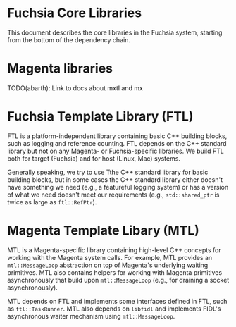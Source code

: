 Fuchsia Core Libraries
======================

This document describes the core libraries in the Fuchsia system, starting from
the bottom of the dependency chain.

# Magenta libraries

TODO(abarth): Link to docs about mxtl and mx

# Fuchsia Template Library (FTL)

FTL is a platform-independent library containing basic C++ building blocks, such
as logging and reference counting. FTL depends on the C++ standard library but
not on any Magenta- or Fuchsia-specific libraries. We build FTL both for target
(Fuchsia) and for host (Linux, Mac) systems.

Generally speaking, we try to use Tthe C++ standard library for basic building
blocks, but in some cases the C++ standard library either doesn't have something
we need (e.g., a featureful logging system) or has a version of what we need
doesn't meet our requirements (e.g., `std::shared_ptr` is twice as large as
`ftl::RefPtr`).

# Magenta Template Libary (MTL)

MTL is a Magenta-specific library containing high-level C++ concepts for working
with the Magenta system calls. For example, MTL provides an `mtl::MessageLoop`
abstraction on top of Magenta's underlying waiting primitives. MTL also contains
helpers for working with Magenta primitives asynchronously that build upon
`mtl::MessageLoop` (e.g., for draining a socket asynchronously).

MTL depends on FTL and implements some interfaces defined in FTL, such as
`ftl::TaskRunner`. MTL also depends on `libfidl` and implements FIDL's
asynchronous waiter mechanism using `mtl::MessageLoop`.

